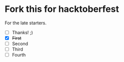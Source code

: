 # Fork this for hacktoberfest

For the late starters.

- [ ] Thanks! ;)
- [x] ~~First~~
- [ ] Second
- [ ] Third
- [ ] Fourth
